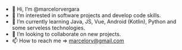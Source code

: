 - 👋 Hi, I’m @marcelorvergara
- 👀 I’m interested in software projects and develop code skills.
- 🌱 I’m currently learning Java, JS, Vue, Android (Kotlin), Python and some serveless technologies.
- 💞️ I’m looking to collaborate on new projects.
- 📫 How to reach me => marcelorv@gmail.com

<!---
marcelorvergara/marcelorvergara is a ✨ special ✨ repository because its `README.md` (this file) appears on your GitHub profile.
You can click the Preview link to take a look at your changes.
--->
